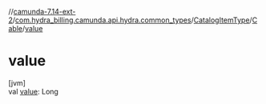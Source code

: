 //[camunda-7.14-ext-2](../../../../index.md)/[com.hydra_billing.camunda.api.hydra.common_types](../../index.md)/[CatalogItemType](../index.md)/[Cable](index.md)/[value](value.md)

# value

[jvm]\
val [value](value.md): Long
